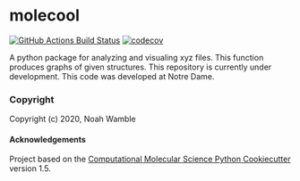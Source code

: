 molecool
==============================
[//]: # (Badges)
[![GitHub Actions Build Status](https://github.com/noahwamble/molecool/workflows/CI/badge.svg)](https://github.com/REPLACE_WITH_OWNER_ACCOUNT/molecool/actions?query=workflow%3ACI)
[![codecov](https://codecov.io/gh/noahwamble/molecool/branch/main/graph/badge.svg?token=AzV48mDgYZ)](https://codecov.io/gh/noahwamble/molecool)

A python package for analyzing and visualing xyz files.
This function produces graphs of given structures. This repository is currently under development.
This code was developed at Notre Dame.

### Copyright

Copyright (c) 2020, Noah Wamble


#### Acknowledgements

Project based on the
[Computational Molecular Science Python Cookiecutter](https://github.com/molssi/cookiecutter-cms) version 1.5.
